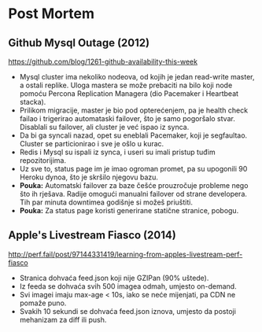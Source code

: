 # Post Mortem

## Github Mysql Outage (2012)
https://github.com/blog/1261-github-availability-this-week
* Mysql cluster ima nekoliko nodeova, od kojih je jedan read-write master, a ostali replike. Uloga mastera se može prebaciti na bilo koji node pomoću Percona Replication Managera (dio Pacemaker i Heartbeat stacka).
* Prilikom migracije, master je bio pod opterećenjem, pa je health check failao i trigerirao automataski failover, što je samo pogoršalo stvar. Disablali su failover, ali cluster je već ispao iz synca.
* Da bi ga syncali nazad, opet su eneblali Pacemaker, koji je segfaultao. Cluster se particionirao i sve je ošlo u kurac.
* Redis i Mysql su ispali iz synca, i useri su imali pristup tuđim repozitorijima.
* Uz sve to, status page im je imao ogroman promet, pa su upogonili 90 Heroku dynoa, što je skršilo njegovu bazu.
* **Pouka:** Automatski failover za baze češće prouzročuje probleme nego što ih rješava. Radije omogući manualni failover od strane developera. Tih par minuta downtimea godišnje si možeš priuštiti.
* **Pouka:** Za status page koristi generirane statične stranice, pobogu.

## Apple's Livestream Fiasco (2014)
http://perf.fail/post/97144331419/learning-from-apples-livestream-perf-fiasco
* Stranica dohvaća feed.json koji nije GZIPan (90% uštede).
* Iz feeda se dohvaća svih 500 imagea odmah, umjesto on-demand.
* Svi imagei imaju max-age < 10s, iako se neće mijenjati, pa CDN ne pomaže puno.
* Svakih 10 sekundi se dohvaća feed.json iznova, umjesto da postoji mehanizam za diff ili push.
